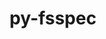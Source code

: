 ---
title: "py-fsspec"
layout: cache
categories: [package, develop]
meta: {"versions": ["2023.10.0", "2024.2.0"], "compilers": ["apple-clang@=15.0.0", "gcc@=11.4.0"], "oss": ["ubuntu22.04", "ventura"], "platforms": ["darwin", "linux"], "targets": ["aarch64", "neoverse_v1", "neoverse_v2", "x86_64_v3"], "stacks": ["e4s", "e4s-neoverse-v2", "e4s-neoverse_v1", "ml-darwin-aarch64-mps", "ml-linux-x86_64-cpu", "ml-linux-x86_64-cuda", "ml-linux-x86_64-rocm", "root"], "num_specs": 47, "num_specs_by_stack": {"ml-darwin-aarch64-mps": 11, "root": 47, "e4s-neoverse_v1": 7, "e4s-neoverse-v2": 7, "ml-linux-x86_64-cpu": 15, "ml-linux-x86_64-cuda": 15, "ml-linux-x86_64-rocm": 15, "e4s": 7}}
spec_details: [{"hash": "wmvn2nxl2f3d5u77crscpnh4glprblof", "compiler": "apple-clang@=15.0.0", "versions": ["2023.10.0"], "os": "ventura", "platform": "darwin", "target": "aarch64", "variants": ["build_system=python_pip", "~http"], "stacks": ["ml-darwin-aarch64-mps", "root"], "size": "-", "tarball": "https://binaries.spack.io/develop/build_cache/darwin-ventura-aarch64/apple-clang-15.0.0/py-fsspec-2023.10.0/darwin-ventura-aarch64-apple-clang-15.0.0-py-fsspec-2023.10.0-wmvn2nxl2f3d5u77crscpnh4glprblof.spack"}, {"hash": "ixeq3nhqmuopp63ozumqm54s3bgntd7q", "compiler": "apple-clang@=15.0.0", "versions": ["2024.2.0"], "os": "ventura", "platform": "darwin", "target": "aarch64", "variants": ["build_system=python_pip", "~http"], "stacks": ["ml-darwin-aarch64-mps", "root"], "size": "-", "tarball": "https://binaries.spack.io/develop/build_cache/darwin-ventura-aarch64/apple-clang-15.0.0/py-fsspec-2024.2.0/darwin-ventura-aarch64-apple-clang-15.0.0-py-fsspec-2024.2.0-ixeq3nhqmuopp63ozumqm54s3bgntd7q.spack"}, {"hash": "m54ulzzpdwlz5zziprccmd5eysp6wns2", "compiler": "apple-clang@=15.0.0", "versions": ["2024.2.0"], "os": "ventura", "platform": "darwin", "target": "aarch64", "variants": ["build_system=python_pip", "~http"], "stacks": ["ml-darwin-aarch64-mps", "root"], "size": "-", "tarball": "https://binaries.spack.io/develop/build_cache/darwin-ventura-aarch64/apple-clang-15.0.0/py-fsspec-2024.2.0/darwin-ventura-aarch64-apple-clang-15.0.0-py-fsspec-2024.2.0-m54ulzzpdwlz5zziprccmd5eysp6wns2.spack"}, {"hash": "irke6g4moqynsnufiy2qvypo5gi5xuve", "compiler": "apple-clang@=15.0.0", "versions": ["2023.10.0"], "os": "ventura", "platform": "darwin", "target": "aarch64", "variants": ["build_system=python_pip", "+http"], "stacks": ["ml-darwin-aarch64-mps", "root"], "size": "-", "tarball": "https://binaries.spack.io/develop/build_cache/darwin-ventura-aarch64/apple-clang-15.0.0/py-fsspec-2023.10.0/darwin-ventura-aarch64-apple-clang-15.0.0-py-fsspec-2023.10.0-irke6g4moqynsnufiy2qvypo5gi5xuve.spack"}, {"hash": "ypednth6flge57yz5qync33lvs4zawb3", "compiler": "apple-clang@=15.0.0", "versions": ["2024.2.0"], "os": "ventura", "platform": "darwin", "target": "aarch64", "variants": ["build_system=python_pip", "+http"], "stacks": ["ml-darwin-aarch64-mps", "root"], "size": "-", "tarball": "https://binaries.spack.io/develop/build_cache/darwin-ventura-aarch64/apple-clang-15.0.0/py-fsspec-2024.2.0/darwin-ventura-aarch64-apple-clang-15.0.0-py-fsspec-2024.2.0-ypednth6flge57yz5qync33lvs4zawb3.spack"}, {"hash": "c7nfggxxbq3rkmovqnyrquxc66irk5am", "compiler": "apple-clang@=15.0.0", "versions": ["2024.2.0"], "os": "ventura", "platform": "darwin", "target": "aarch64", "variants": ["build_system=python_pip", "+http"], "stacks": ["ml-darwin-aarch64-mps", "root"], "size": "-", "tarball": "https://binaries.spack.io/develop/build_cache/darwin-ventura-aarch64/apple-clang-15.0.0/py-fsspec-2024.2.0/darwin-ventura-aarch64-apple-clang-15.0.0-py-fsspec-2024.2.0-c7nfggxxbq3rkmovqnyrquxc66irk5am.spack"}, {"hash": "jqnmlqgxwrvtelsvtvsnmlciwmyi6e5d", "compiler": "apple-clang@=15.0.0", "versions": ["2023.10.0"], "os": "ventura", "platform": "darwin", "target": "aarch64", "variants": ["build_system=python_pip", "+http"], "stacks": ["ml-darwin-aarch64-mps", "root"], "size": "-", "tarball": "https://binaries.spack.io/develop/build_cache/darwin-ventura-aarch64/apple-clang-15.0.0/py-fsspec-2023.10.0/darwin-ventura-aarch64-apple-clang-15.0.0-py-fsspec-2023.10.0-jqnmlqgxwrvtelsvtvsnmlciwmyi6e5d.spack"}, {"hash": "f2fq4pdvjic5bbi2x3tf6vfjspjvcjhu", "compiler": "apple-clang@=15.0.0", "versions": ["2023.10.0"], "os": "ventura", "platform": "darwin", "target": "aarch64", "variants": ["build_system=python_pip", "+http"], "stacks": ["ml-darwin-aarch64-mps", "root"], "size": "-", "tarball": "https://binaries.spack.io/develop/build_cache/darwin-ventura-aarch64/apple-clang-15.0.0/py-fsspec-2023.10.0/darwin-ventura-aarch64-apple-clang-15.0.0-py-fsspec-2023.10.0-f2fq4pdvjic5bbi2x3tf6vfjspjvcjhu.spack"}, {"hash": "u7zrc4qbtjhafiwjm35mr3mwedrp5nyv", "compiler": "apple-clang@=15.0.0", "versions": ["2023.10.0"], "os": "ventura", "platform": "darwin", "target": "aarch64", "variants": ["build_system=python_pip", "+http"], "stacks": ["ml-darwin-aarch64-mps", "root"], "size": "-", "tarball": "https://binaries.spack.io/develop/build_cache/darwin-ventura-aarch64/apple-clang-15.0.0/py-fsspec-2023.10.0/darwin-ventura-aarch64-apple-clang-15.0.0-py-fsspec-2023.10.0-u7zrc4qbtjhafiwjm35mr3mwedrp5nyv.spack"}, {"hash": "k4lrdqsgvt6bftvzslhmvjwga73qf3te", "compiler": "apple-clang@=15.0.0", "versions": ["2024.2.0"], "os": "ventura", "platform": "darwin", "target": "aarch64", "variants": ["build_system=python_pip", "+http"], "stacks": ["ml-darwin-aarch64-mps", "root"], "size": "-", "tarball": "https://binaries.spack.io/develop/build_cache/darwin-ventura-aarch64/apple-clang-15.0.0/py-fsspec-2024.2.0/darwin-ventura-aarch64-apple-clang-15.0.0-py-fsspec-2024.2.0-k4lrdqsgvt6bftvzslhmvjwga73qf3te.spack"}, {"hash": "z32ej3w55kjtmbb3hpd2ndbyetivu5fc", "compiler": "apple-clang@=15.0.0", "versions": ["2024.2.0"], "os": "ventura", "platform": "darwin", "target": "aarch64", "variants": ["build_system=python_pip", "+http"], "stacks": ["ml-darwin-aarch64-mps", "root"], "size": "-", "tarball": "https://binaries.spack.io/develop/build_cache/darwin-ventura-aarch64/apple-clang-15.0.0/py-fsspec-2024.2.0/darwin-ventura-aarch64-apple-clang-15.0.0-py-fsspec-2024.2.0-z32ej3w55kjtmbb3hpd2ndbyetivu5fc.spack"}, {"hash": "f2d5uvjw4rjiynccxhhjkv5fxfis2go2", "compiler": "gcc@=11.4.0", "versions": ["2023.10.0"], "os": "ubuntu22.04", "platform": "linux", "target": "neoverse_v1", "variants": ["build_system=python_pip", "~http"], "stacks": ["e4s-neoverse_v1", "root"], "size": "-", "tarball": "https://binaries.spack.io/develop/build_cache/linux-ubuntu22.04-neoverse_v1/gcc-11.4.0/py-fsspec-2023.10.0/linux-ubuntu22.04-neoverse_v1-gcc-11.4.0-py-fsspec-2023.10.0-f2d5uvjw4rjiynccxhhjkv5fxfis2go2.spack"}, {"hash": "qcjv73agddkp377q3le5by6uzsbb3xc4", "compiler": "gcc@=11.4.0", "versions": ["2024.2.0"], "os": "ubuntu22.04", "platform": "linux", "target": "neoverse_v1", "variants": ["build_system=python_pip", "~http"], "stacks": ["e4s-neoverse_v1", "root"], "size": "-", "tarball": "https://binaries.spack.io/develop/build_cache/linux-ubuntu22.04-neoverse_v1/gcc-11.4.0/py-fsspec-2024.2.0/linux-ubuntu22.04-neoverse_v1-gcc-11.4.0-py-fsspec-2024.2.0-qcjv73agddkp377q3le5by6uzsbb3xc4.spack"}, {"hash": "izzoasx3kcwzfoxlflk5aoc65url4ymb", "compiler": "gcc@=11.4.0", "versions": ["2024.2.0"], "os": "ubuntu22.04", "platform": "linux", "target": "neoverse_v1", "variants": ["build_system=python_pip", "~http"], "stacks": ["e4s-neoverse_v1", "root"], "size": "-", "tarball": "https://binaries.spack.io/develop/build_cache/linux-ubuntu22.04-neoverse_v1/gcc-11.4.0/py-fsspec-2024.2.0/linux-ubuntu22.04-neoverse_v1-gcc-11.4.0-py-fsspec-2024.2.0-izzoasx3kcwzfoxlflk5aoc65url4ymb.spack"}, {"hash": "7obmypiudiunlclftyutlka4275eo6rz", "compiler": "gcc@=11.4.0", "versions": ["2023.10.0"], "os": "ubuntu22.04", "platform": "linux", "target": "neoverse_v1", "variants": ["build_system=python_pip", "+http"], "stacks": ["e4s-neoverse_v1", "root"], "size": "-", "tarball": "https://binaries.spack.io/develop/build_cache/linux-ubuntu22.04-neoverse_v1/gcc-11.4.0/py-fsspec-2023.10.0/linux-ubuntu22.04-neoverse_v1-gcc-11.4.0-py-fsspec-2023.10.0-7obmypiudiunlclftyutlka4275eo6rz.spack"}, {"hash": "bdpvicgob4air4fm2iq2gebrxfgwvjod", "compiler": "gcc@=11.4.0", "versions": ["2024.2.0"], "os": "ubuntu22.04", "platform": "linux", "target": "neoverse_v1", "variants": ["build_system=python_pip", "+http"], "stacks": ["e4s-neoverse_v1", "root"], "size": "-", "tarball": "https://binaries.spack.io/develop/build_cache/linux-ubuntu22.04-neoverse_v1/gcc-11.4.0/py-fsspec-2024.2.0/linux-ubuntu22.04-neoverse_v1-gcc-11.4.0-py-fsspec-2024.2.0-bdpvicgob4air4fm2iq2gebrxfgwvjod.spack"}, {"hash": "fdm25pwveuouqmmiwthdv7aq3fz2ywgn", "compiler": "gcc@=11.4.0", "versions": ["2024.2.0"], "os": "ubuntu22.04", "platform": "linux", "target": "neoverse_v1", "variants": ["build_system=python_pip", "+http"], "stacks": ["e4s-neoverse_v1", "root"], "size": "-", "tarball": "https://binaries.spack.io/develop/build_cache/linux-ubuntu22.04-neoverse_v1/gcc-11.4.0/py-fsspec-2024.2.0/linux-ubuntu22.04-neoverse_v1-gcc-11.4.0-py-fsspec-2024.2.0-fdm25pwveuouqmmiwthdv7aq3fz2ywgn.spack"}, {"hash": "b7johj3ytsv5ssseshrz6e2ls6czgrr7", "compiler": "gcc@=11.4.0", "versions": ["2023.10.0"], "os": "ubuntu22.04", "platform": "linux", "target": "neoverse_v1", "variants": ["build_system=python_pip", "+http"], "stacks": ["e4s-neoverse_v1", "root"], "size": "-", "tarball": "https://binaries.spack.io/develop/build_cache/linux-ubuntu22.04-neoverse_v1/gcc-11.4.0/py-fsspec-2023.10.0/linux-ubuntu22.04-neoverse_v1-gcc-11.4.0-py-fsspec-2023.10.0-b7johj3ytsv5ssseshrz6e2ls6czgrr7.spack"}, {"hash": "uqyyhwfhbusywoficiawj2vtnvrge4qb", "compiler": "gcc@=11.4.0", "versions": ["2023.10.0"], "os": "ubuntu22.04", "platform": "linux", "target": "neoverse_v2", "variants": ["build_system=python_pip", "+http"], "stacks": ["e4s-neoverse-v2", "root"], "size": "-", "tarball": "https://binaries.spack.io/develop/build_cache/linux-ubuntu22.04-neoverse_v2/gcc-11.4.0/py-fsspec-2023.10.0/linux-ubuntu22.04-neoverse_v2-gcc-11.4.0-py-fsspec-2023.10.0-uqyyhwfhbusywoficiawj2vtnvrge4qb.spack"}, {"hash": "xun6kbaufchp6kau6yzg65ysbuts3xf7", "compiler": "gcc@=11.4.0", "versions": ["2024.2.0"], "os": "ubuntu22.04", "platform": "linux", "target": "neoverse_v2", "variants": ["build_system=python_pip", "~http"], "stacks": ["e4s-neoverse-v2", "root"], "size": "-", "tarball": "https://binaries.spack.io/develop/build_cache/linux-ubuntu22.04-neoverse_v2/gcc-11.4.0/py-fsspec-2024.2.0/linux-ubuntu22.04-neoverse_v2-gcc-11.4.0-py-fsspec-2024.2.0-xun6kbaufchp6kau6yzg65ysbuts3xf7.spack"}, {"hash": "ywq3sy5nqfgx3aneymcs2jgkpjfrxf4y", "compiler": "gcc@=11.4.0", "versions": ["2024.2.0"], "os": "ubuntu22.04", "platform": "linux", "target": "neoverse_v2", "variants": ["build_system=python_pip", "+http"], "stacks": ["e4s-neoverse-v2", "root"], "size": "-", "tarball": "https://binaries.spack.io/develop/build_cache/linux-ubuntu22.04-neoverse_v2/gcc-11.4.0/py-fsspec-2024.2.0/linux-ubuntu22.04-neoverse_v2-gcc-11.4.0-py-fsspec-2024.2.0-ywq3sy5nqfgx3aneymcs2jgkpjfrxf4y.spack"}, {"hash": "dc7b6wriltyxz7226nyhjzxthrviudk5", "compiler": "gcc@=11.4.0", "versions": ["2024.2.0"], "os": "ubuntu22.04", "platform": "linux", "target": "neoverse_v2", "variants": ["build_system=python_pip", "+http"], "stacks": ["e4s-neoverse-v2", "root"], "size": "-", "tarball": "https://binaries.spack.io/develop/build_cache/linux-ubuntu22.04-neoverse_v2/gcc-11.4.0/py-fsspec-2024.2.0/linux-ubuntu22.04-neoverse_v2-gcc-11.4.0-py-fsspec-2024.2.0-dc7b6wriltyxz7226nyhjzxthrviudk5.spack"}, {"hash": "oobdxogw6b7pihsowi34az7irj4nrgip", "compiler": "gcc@=11.4.0", "versions": ["2024.2.0"], "os": "ubuntu22.04", "platform": "linux", "target": "neoverse_v2", "variants": ["build_system=python_pip", "~http"], "stacks": ["e4s-neoverse-v2", "root"], "size": "-", "tarball": "https://binaries.spack.io/develop/build_cache/linux-ubuntu22.04-neoverse_v2/gcc-11.4.0/py-fsspec-2024.2.0/linux-ubuntu22.04-neoverse_v2-gcc-11.4.0-py-fsspec-2024.2.0-oobdxogw6b7pihsowi34az7irj4nrgip.spack"}, {"hash": "cqbdeacp7c7fhkrytp63ngifi66m5tkz", "compiler": "gcc@=11.4.0", "versions": ["2023.10.0"], "os": "ubuntu22.04", "platform": "linux", "target": "neoverse_v2", "variants": ["build_system=python_pip", "+http"], "stacks": ["e4s-neoverse-v2", "root"], "size": "-", "tarball": "https://binaries.spack.io/develop/build_cache/linux-ubuntu22.04-neoverse_v2/gcc-11.4.0/py-fsspec-2023.10.0/linux-ubuntu22.04-neoverse_v2-gcc-11.4.0-py-fsspec-2023.10.0-cqbdeacp7c7fhkrytp63ngifi66m5tkz.spack"}, {"hash": "3lmf7lk5ueqtfunzhnupine6zbzcj4jt", "compiler": "gcc@=11.4.0", "versions": ["2023.10.0"], "os": "ubuntu22.04", "platform": "linux", "target": "neoverse_v2", "variants": ["build_system=python_pip", "~http"], "stacks": ["e4s-neoverse-v2", "root"], "size": "-", "tarball": "https://binaries.spack.io/develop/build_cache/linux-ubuntu22.04-neoverse_v2/gcc-11.4.0/py-fsspec-2023.10.0/linux-ubuntu22.04-neoverse_v2-gcc-11.4.0-py-fsspec-2023.10.0-3lmf7lk5ueqtfunzhnupine6zbzcj4jt.spack"}, {"hash": "opymlq5oxnasd752whrdrils6khzv2lx", "compiler": "gcc@=11.4.0", "versions": ["2024.2.0"], "os": "ubuntu22.04", "platform": "linux", "target": "x86_64_v3", "variants": ["build_system=python_pip", "~http"], "stacks": ["ml-linux-x86_64-cpu", "ml-linux-x86_64-cuda", "root", "ml-linux-x86_64-rocm"], "size": "-", "tarball": "https://binaries.spack.io/develop/build_cache/linux-ubuntu22.04-x86_64_v3/gcc-11.4.0/py-fsspec-2024.2.0/linux-ubuntu22.04-x86_64_v3-gcc-11.4.0-py-fsspec-2024.2.0-opymlq5oxnasd752whrdrils6khzv2lx.spack"}, {"hash": "25bb7qxcoucsrpundgymi2gs2zhvhdq2", "compiler": "gcc@=11.4.0", "versions": ["2023.10.0"], "os": "ubuntu22.04", "platform": "linux", "target": "x86_64_v3", "variants": ["build_system=python_pip", "~http"], "stacks": ["ml-linux-x86_64-cpu", "ml-linux-x86_64-cuda", "root", "ml-linux-x86_64-rocm"], "size": "-", "tarball": "https://binaries.spack.io/develop/build_cache/linux-ubuntu22.04-x86_64_v3/gcc-11.4.0/py-fsspec-2023.10.0/linux-ubuntu22.04-x86_64_v3-gcc-11.4.0-py-fsspec-2023.10.0-25bb7qxcoucsrpundgymi2gs2zhvhdq2.spack"}, {"hash": "sr74bxpmv562wyemfiuq635k5emgbygz", "compiler": "gcc@=11.4.0", "versions": ["2024.2.0"], "os": "ubuntu22.04", "platform": "linux", "target": "x86_64_v3", "variants": ["build_system=python_pip", "~http"], "stacks": ["ml-linux-x86_64-cpu", "ml-linux-x86_64-cuda", "root", "ml-linux-x86_64-rocm"], "size": "-", "tarball": "https://binaries.spack.io/develop/build_cache/linux-ubuntu22.04-x86_64_v3/gcc-11.4.0/py-fsspec-2024.2.0/linux-ubuntu22.04-x86_64_v3-gcc-11.4.0-py-fsspec-2024.2.0-sr74bxpmv562wyemfiuq635k5emgbygz.spack"}, {"hash": "7eni4bovr4jl3icyvgejtpvvazozyqvp", "compiler": "gcc@=11.4.0", "versions": ["2024.2.0"], "os": "ubuntu22.04", "platform": "linux", "target": "x86_64_v3", "variants": ["build_system=python_pip", "~http"], "stacks": ["ml-linux-x86_64-cpu", "ml-linux-x86_64-cuda", "root", "ml-linux-x86_64-rocm"], "size": "-", "tarball": "https://binaries.spack.io/develop/build_cache/linux-ubuntu22.04-x86_64_v3/gcc-11.4.0/py-fsspec-2024.2.0/linux-ubuntu22.04-x86_64_v3-gcc-11.4.0-py-fsspec-2024.2.0-7eni4bovr4jl3icyvgejtpvvazozyqvp.spack"}, {"hash": "ueefjnugolvvsunq2oxiidhxhyrep2ww", "compiler": "gcc@=11.4.0", "versions": ["2023.10.0"], "os": "ubuntu22.04", "platform": "linux", "target": "x86_64_v3", "variants": ["build_system=python_pip", "+http"], "stacks": ["ml-linux-x86_64-cpu", "ml-linux-x86_64-cuda", "root", "ml-linux-x86_64-rocm"], "size": "-", "tarball": "https://binaries.spack.io/develop/build_cache/linux-ubuntu22.04-x86_64_v3/gcc-11.4.0/py-fsspec-2023.10.0/linux-ubuntu22.04-x86_64_v3-gcc-11.4.0-py-fsspec-2023.10.0-ueefjnugolvvsunq2oxiidhxhyrep2ww.spack"}, {"hash": "lshgezg2kedbdsxz7lyklp7uqpscwgyv", "compiler": "gcc@=11.4.0", "versions": ["2023.10.0"], "os": "ubuntu22.04", "platform": "linux", "target": "x86_64_v3", "variants": ["build_system=python_pip", "+http"], "stacks": ["ml-linux-x86_64-cpu", "ml-linux-x86_64-cuda", "root", "ml-linux-x86_64-rocm"], "size": "-", "tarball": "https://binaries.spack.io/develop/build_cache/linux-ubuntu22.04-x86_64_v3/gcc-11.4.0/py-fsspec-2023.10.0/linux-ubuntu22.04-x86_64_v3-gcc-11.4.0-py-fsspec-2023.10.0-lshgezg2kedbdsxz7lyklp7uqpscwgyv.spack"}, {"hash": "twjp7yum5tnrkqxizxeleh7f4gypa5za", "compiler": "gcc@=11.4.0", "versions": ["2023.10.0"], "os": "ubuntu22.04", "platform": "linux", "target": "x86_64_v3", "variants": ["build_system=python_pip", "+http"], "stacks": ["ml-linux-x86_64-cpu", "ml-linux-x86_64-cuda", "root", "ml-linux-x86_64-rocm"], "size": "-", "tarball": "https://binaries.spack.io/develop/build_cache/linux-ubuntu22.04-x86_64_v3/gcc-11.4.0/py-fsspec-2023.10.0/linux-ubuntu22.04-x86_64_v3-gcc-11.4.0-py-fsspec-2023.10.0-twjp7yum5tnrkqxizxeleh7f4gypa5za.spack"}, {"hash": "6r7fnio4h4jzv4ucmuihwravfj6nnnfc", "compiler": "gcc@=11.4.0", "versions": ["2024.2.0"], "os": "ubuntu22.04", "platform": "linux", "target": "x86_64_v3", "variants": ["build_system=python_pip", "+http"], "stacks": ["ml-linux-x86_64-cpu", "ml-linux-x86_64-cuda", "root", "ml-linux-x86_64-rocm"], "size": "-", "tarball": "https://binaries.spack.io/develop/build_cache/linux-ubuntu22.04-x86_64_v3/gcc-11.4.0/py-fsspec-2024.2.0/linux-ubuntu22.04-x86_64_v3-gcc-11.4.0-py-fsspec-2024.2.0-6r7fnio4h4jzv4ucmuihwravfj6nnnfc.spack"}, {"hash": "zadzgjlsvhogim5czgf6kmx2esg5rubj", "compiler": "gcc@=11.4.0", "versions": ["2024.2.0"], "os": "ubuntu22.04", "platform": "linux", "target": "x86_64_v3", "variants": ["build_system=python_pip", "+http"], "stacks": ["ml-linux-x86_64-cpu", "ml-linux-x86_64-cuda", "root", "ml-linux-x86_64-rocm"], "size": "-", "tarball": "https://binaries.spack.io/develop/build_cache/linux-ubuntu22.04-x86_64_v3/gcc-11.4.0/py-fsspec-2024.2.0/linux-ubuntu22.04-x86_64_v3-gcc-11.4.0-py-fsspec-2024.2.0-zadzgjlsvhogim5czgf6kmx2esg5rubj.spack"}, {"hash": "4yxiliopnwj3oogzfmc3el6kgwylo2cf", "compiler": "gcc@=11.4.0", "versions": ["2024.2.0"], "os": "ubuntu22.04", "platform": "linux", "target": "x86_64_v3", "variants": ["build_system=python_pip", "+http"], "stacks": ["ml-linux-x86_64-cpu", "ml-linux-x86_64-cuda", "root", "ml-linux-x86_64-rocm"], "size": "-", "tarball": "https://binaries.spack.io/develop/build_cache/linux-ubuntu22.04-x86_64_v3/gcc-11.4.0/py-fsspec-2024.2.0/linux-ubuntu22.04-x86_64_v3-gcc-11.4.0-py-fsspec-2024.2.0-4yxiliopnwj3oogzfmc3el6kgwylo2cf.spack"}, {"hash": "5gfdss4bzqktnzgtx2gg4wf6naq2sb4t", "compiler": "gcc@=11.4.0", "versions": ["2024.2.0"], "os": "ubuntu22.04", "platform": "linux", "target": "x86_64_v3", "variants": ["build_system=python_pip", "+http"], "stacks": ["ml-linux-x86_64-cpu", "ml-linux-x86_64-cuda", "root", "ml-linux-x86_64-rocm"], "size": "-", "tarball": "https://binaries.spack.io/develop/build_cache/linux-ubuntu22.04-x86_64_v3/gcc-11.4.0/py-fsspec-2024.2.0/linux-ubuntu22.04-x86_64_v3-gcc-11.4.0-py-fsspec-2024.2.0-5gfdss4bzqktnzgtx2gg4wf6naq2sb4t.spack"}, {"hash": "r3ieczg33hv3cl3amjallwcdtjilvc27", "compiler": "gcc@=11.4.0", "versions": ["2023.10.0"], "os": "ubuntu22.04", "platform": "linux", "target": "x86_64_v3", "variants": ["build_system=python_pip", "~http"], "stacks": ["e4s", "root"], "size": "-", "tarball": "https://binaries.spack.io/develop/build_cache/linux-ubuntu22.04-x86_64_v3/gcc-11.4.0/py-fsspec-2023.10.0/linux-ubuntu22.04-x86_64_v3-gcc-11.4.0-py-fsspec-2023.10.0-r3ieczg33hv3cl3amjallwcdtjilvc27.spack"}, {"hash": "egjiyva57ig77pwlmjqdrnzrf737rpll", "compiler": "gcc@=11.4.0", "versions": ["2023.10.0"], "os": "ubuntu22.04", "platform": "linux", "target": "x86_64_v3", "variants": ["build_system=python_pip", "+http"], "stacks": ["ml-linux-x86_64-cpu", "ml-linux-x86_64-cuda", "root", "ml-linux-x86_64-rocm"], "size": "-", "tarball": "https://binaries.spack.io/develop/build_cache/linux-ubuntu22.04-x86_64_v3/gcc-11.4.0/py-fsspec-2023.10.0/linux-ubuntu22.04-x86_64_v3-gcc-11.4.0-py-fsspec-2023.10.0-egjiyva57ig77pwlmjqdrnzrf737rpll.spack"}, {"hash": "b6egeyf56ga2lfjvtk4pqehrbsp4htbs", "compiler": "gcc@=11.4.0", "versions": ["2023.10.0"], "os": "ubuntu22.04", "platform": "linux", "target": "x86_64_v3", "variants": ["build_system=python_pip", "+http"], "stacks": ["ml-linux-x86_64-cpu", "ml-linux-x86_64-cuda", "root", "ml-linux-x86_64-rocm"], "size": "-", "tarball": "https://binaries.spack.io/develop/build_cache/linux-ubuntu22.04-x86_64_v3/gcc-11.4.0/py-fsspec-2023.10.0/linux-ubuntu22.04-x86_64_v3-gcc-11.4.0-py-fsspec-2023.10.0-b6egeyf56ga2lfjvtk4pqehrbsp4htbs.spack"}, {"hash": "lzzims2o7zh3nqt7jr2svjbduvdogbzr", "compiler": "gcc@=11.4.0", "versions": ["2024.2.0"], "os": "ubuntu22.04", "platform": "linux", "target": "x86_64_v3", "variants": ["build_system=python_pip", "~http"], "stacks": ["e4s", "root"], "size": "-", "tarball": "https://binaries.spack.io/develop/build_cache/linux-ubuntu22.04-x86_64_v3/gcc-11.4.0/py-fsspec-2024.2.0/linux-ubuntu22.04-x86_64_v3-gcc-11.4.0-py-fsspec-2024.2.0-lzzims2o7zh3nqt7jr2svjbduvdogbzr.spack"}, {"hash": "qkzbfog73lbejq3fensxgudx6ciitzwm", "compiler": "gcc@=11.4.0", "versions": ["2023.10.0"], "os": "ubuntu22.04", "platform": "linux", "target": "x86_64_v3", "variants": ["build_system=python_pip", "+http"], "stacks": ["e4s", "root"], "size": "-", "tarball": "https://binaries.spack.io/develop/build_cache/linux-ubuntu22.04-x86_64_v3/gcc-11.4.0/py-fsspec-2023.10.0/linux-ubuntu22.04-x86_64_v3-gcc-11.4.0-py-fsspec-2023.10.0-qkzbfog73lbejq3fensxgudx6ciitzwm.spack"}, {"hash": "i3jpwnxvfzgwiwbix7hybtauvv7j4gl3", "compiler": "gcc@=11.4.0", "versions": ["2024.2.0"], "os": "ubuntu22.04", "platform": "linux", "target": "x86_64_v3", "variants": ["build_system=python_pip", "~http"], "stacks": ["e4s", "root"], "size": "-", "tarball": "https://binaries.spack.io/develop/build_cache/linux-ubuntu22.04-x86_64_v3/gcc-11.4.0/py-fsspec-2024.2.0/linux-ubuntu22.04-x86_64_v3-gcc-11.4.0-py-fsspec-2024.2.0-i3jpwnxvfzgwiwbix7hybtauvv7j4gl3.spack"}, {"hash": "3nkotr3t3wkfjswt7qyoxillqxryzjo7", "compiler": "gcc@=11.4.0", "versions": ["2023.10.0"], "os": "ubuntu22.04", "platform": "linux", "target": "x86_64_v3", "variants": ["build_system=python_pip", "+http"], "stacks": ["e4s", "root"], "size": "-", "tarball": "https://binaries.spack.io/develop/build_cache/linux-ubuntu22.04-x86_64_v3/gcc-11.4.0/py-fsspec-2023.10.0/linux-ubuntu22.04-x86_64_v3-gcc-11.4.0-py-fsspec-2023.10.0-3nkotr3t3wkfjswt7qyoxillqxryzjo7.spack"}, {"hash": "6tpy6glatuklh3pmtlwebo5oqrx7dqh4", "compiler": "gcc@=11.4.0", "versions": ["2024.2.0"], "os": "ubuntu22.04", "platform": "linux", "target": "x86_64_v3", "variants": ["build_system=python_pip", "+http"], "stacks": ["ml-linux-x86_64-cpu", "ml-linux-x86_64-cuda", "root", "ml-linux-x86_64-rocm"], "size": "-", "tarball": "https://binaries.spack.io/develop/build_cache/linux-ubuntu22.04-x86_64_v3/gcc-11.4.0/py-fsspec-2024.2.0/linux-ubuntu22.04-x86_64_v3-gcc-11.4.0-py-fsspec-2024.2.0-6tpy6glatuklh3pmtlwebo5oqrx7dqh4.spack"}, {"hash": "mqbuxht7hqrie54s35dttpbczcy3txwp", "compiler": "gcc@=11.4.0", "versions": ["2024.2.0"], "os": "ubuntu22.04", "platform": "linux", "target": "x86_64_v3", "variants": ["build_system=python_pip", "+http"], "stacks": ["e4s", "root"], "size": "-", "tarball": "https://binaries.spack.io/develop/build_cache/linux-ubuntu22.04-x86_64_v3/gcc-11.4.0/py-fsspec-2024.2.0/linux-ubuntu22.04-x86_64_v3-gcc-11.4.0-py-fsspec-2024.2.0-mqbuxht7hqrie54s35dttpbczcy3txwp.spack"}, {"hash": "rub2bqy7qewsmedikd6pbuggxrjiav2w", "compiler": "gcc@=11.4.0", "versions": ["2024.2.0"], "os": "ubuntu22.04", "platform": "linux", "target": "x86_64_v3", "variants": ["build_system=python_pip", "+http"], "stacks": ["ml-linux-x86_64-cpu", "ml-linux-x86_64-cuda", "root", "ml-linux-x86_64-rocm"], "size": "-", "tarball": "https://binaries.spack.io/develop/build_cache/linux-ubuntu22.04-x86_64_v3/gcc-11.4.0/py-fsspec-2024.2.0/linux-ubuntu22.04-x86_64_v3-gcc-11.4.0-py-fsspec-2024.2.0-rub2bqy7qewsmedikd6pbuggxrjiav2w.spack"}, {"hash": "to4eci66vtnvqder2guh77gpoiyf2tsn", "compiler": "gcc@=11.4.0", "versions": ["2024.2.0"], "os": "ubuntu22.04", "platform": "linux", "target": "x86_64_v3", "variants": ["build_system=python_pip", "+http"], "stacks": ["e4s", "root"], "size": "-", "tarball": "https://binaries.spack.io/develop/build_cache/linux-ubuntu22.04-x86_64_v3/gcc-11.4.0/py-fsspec-2024.2.0/linux-ubuntu22.04-x86_64_v3-gcc-11.4.0-py-fsspec-2024.2.0-to4eci66vtnvqder2guh77gpoiyf2tsn.spack"}]
---